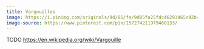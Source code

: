 ```yaml
---
title: Vargouilles
image: https://i.pinimg.com/originals/9d/85/fa/9d85fa25fdc46293465c92b4b4a9d2da.png
image-source: https://www.pinterest.com/pin/157274211979460133/
---
```


TODO
https://en.wikipedia.org/wiki/Vargouille
